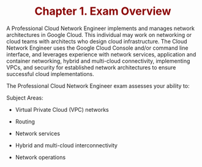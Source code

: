# Chapter 1. Exam Overview

A Professional Cloud Network Engineer implements and manages network architectures in Google Cloud. This individual may work on networking or cloud teams with architects who design cloud infrastructure. The Cloud Network Engineer uses the Google Cloud Console and/or command line interface, and leverages experience with network services, application and container networking, hybrid and multi-cloud connectivity, implementing VPCs, and security for established network architectures to ensure successful cloud implementations.

The Professional Cloud Network Engineer exam assesses your ability to:

Subject Areas:

- Virtual Private Cloud (VPC) networks

- Routing

- Network services

-  Hybrid and multi-cloud interconnectivity

- Network operations
    
<style>
    h1 {
        color: DarkRed;
        text-align: center;
    }
    h2 {
        color: DarkBlue;
    }
    h3 {
        color: DarkGreen;
    }
    h4 {
        color: DarkMagenta;
    }
    strong {
        color: Maroon;
    }
    code {
        color: Maroon;
    }
    em {
        color: Maroon;
    }
    img {
        display: block;
        margin-left: auto;
        margin-right: auto
    }
    code {
        color: SlateBlue;
    }
    mark {
        background-color:GoldenRod;
    }
</style>